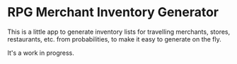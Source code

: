 # RPG Merchant Inventory Generator

This is a little app to generate inventory lists for travelling merchants, stores, restaurants, etc. from probabilities, to make it easy to generate on the fly.

It's a work in progress.